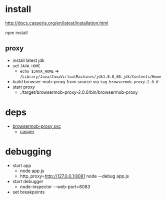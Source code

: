 # install

http://docs.casperjs.org/en/latest/installation.html

npm install

## proxy
- install latest jdk
- set `JAVA_HOME`
	 - `echo $JAVA_HOME` => `/Library/Java/JavaVirtualMachines/jdk1.8.0_60.jdk/Contents/Home`
- build browser-mob-proxy from source via `tag browsermob-proxy-2.0.0`
- start proxy
  - ./target/browsermob-proxy-2.0.0/bin/browsermob-proxy

# deps
  - [browsermob-proxy svc](https://github.com/lightbody/browsermob-proxy/)
	- [casper](http://casperjs.org/)

# debugging
- start app
  - node app.js
  - http_proxy=http://127.0.0.1:8081 node --debug app.js
- start debugger
  - node-inspector --web-port=8083
- set breakpoints



